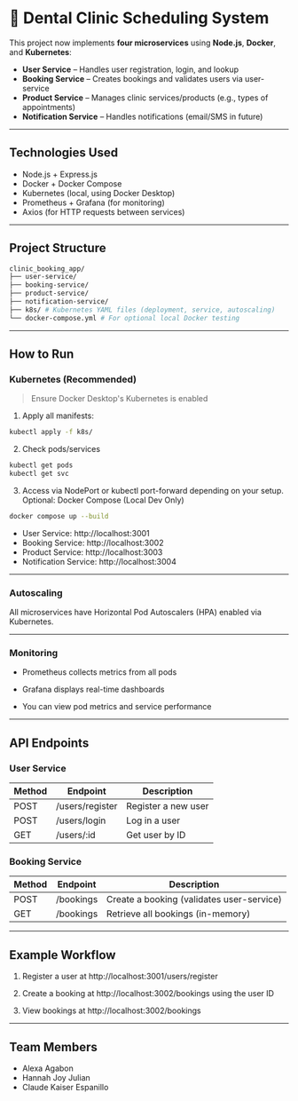 # 🦷 Dental Clinic Scheduling System

This project now implements **four microservices** using **Node.js**, **Docker**, and **Kubernetes**:

- **User Service** – Handles user registration, login, and lookup  
- **Booking Service** – Creates bookings and validates users via user-service  
- **Product Service** – Manages clinic services/products (e.g., types of appointments)  
- **Notification Service** – Handles notifications (email/SMS in future)

---

## Technologies Used

- Node.js + Express.js  
- Docker + Docker Compose  
- Kubernetes (local, using Docker Desktop)  
- Prometheus + Grafana (for monitoring)  
- Axios (for HTTP requests between services)

---

## Project Structure
```bash
clinic_booking_app/
├── user-service/
├── booking-service/
├── product-service/
├── notification-service/
├── k8s/ # Kubernetes YAML files (deployment, service, autoscaling)
└── docker-compose.yml # For optional local Docker testing
```

---

## How to Run

### Kubernetes (Recommended)

> Ensure Docker Desktop's Kubernetes is enabled

1. Apply all manifests:
```bash
kubectl apply -f k8s/
```
2. Check pods/services
```bash
kubectl get pods
kubectl get svc
```
3. Access via NodePort or kubectl port-forward depending on your setup.
Optional: Docker Compose (Local Dev Only)
```bash
docker compose up --build
```
- User Service: http://localhost:3001
- Booking Service: http://localhost:3002
- Product Service: http://localhost:3003
- Notification Service: http://localhost:3004

---

### Autoscaling

All microservices have Horizontal Pod Autoscalers (HPA) enabled via Kubernetes.

---

### Monitoring

- Prometheus collects metrics from all pods

- Grafana displays real-time dashboards

- You can view pod metrics and service performance

---

## API Endpoints

### User Service

| Method | Endpoint        | Description         |
| ------ | --------------- | ------------------- |
| POST   | /users/register | Register a new user |
| POST   | /users/login    | Log in a user       |
| GET    | /users/\:id     | Get user by ID      |

### Booking Service
| Method | Endpoint  | Description                               |
| ------ | --------- | ----------------------------------------- |
| POST   | /bookings | Create a booking (validates user-service) |
| GET    | /bookings | Retrieve all bookings (in-memory)         |

---

## Example Workflow
1. Register a user at http://localhost:3001/users/register

2. Create a booking at http://localhost:3002/bookings using the user ID

3. View bookings at http://localhost:3002/bookings

---

## Team Members
- Alexa Agabon
- Hannah Joy Julian
- Claude Kaiser Espanillo
